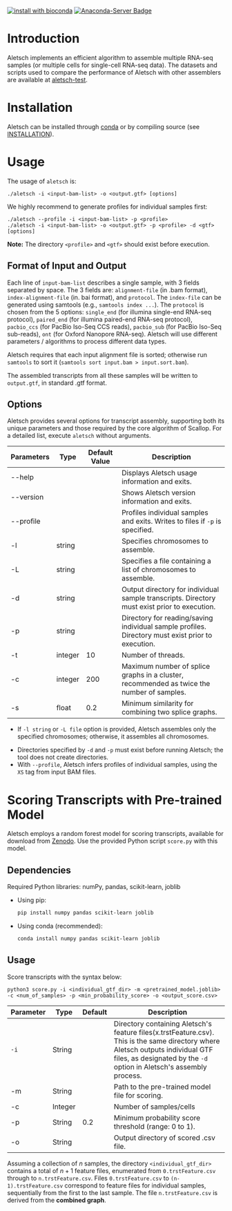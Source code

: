 [![install with bioconda](https://img.shields.io/badge/install%20with-bioconda-brightgreen.svg?style=flat)](http://bioconda.github.io/recipes/aletsch/README.html)
[![Anaconda-Server Badge](https://anaconda.org/bioconda/aletsch/badges/downloads.svg)](https://anaconda.org/bioconda/aletsch)

# Introduction

Aletsch implements an efficient algorithm to assemble multiple RNA-seq samples (or multiple cells
for single-cell RNA-seq data).
The datasets and scripts used to compare the performance of Aletsch with other assemblers are available at
[aletsch-test](https://github.com/Shao-Group/aletsch-test).

# Installation

Aletsch can be installed through [conda](https://anaconda.org/bioconda/aletsch)
or by compiling source (see [INSTALLATION](https://github.com/Shao-Group/aletsch/blob/master/INSTALLATION.md)).

# Usage

The usage of `aletsch` is:
```
./aletsch -i <input-bam-list> -o <output.gtf> [options]
```

We highly recommend to generate profiles for individual samples first:
```
./aletsch --profile -i <input-bam-list> -p <profile>
./aletsch -i <input-bam-list> -o <output.gtf> -p <profile> -d <gtf> [options]
```
**Note:** The directory `<profile>` and `<gtf>` should exist before execution.

## Format of Input and Output
Each line of `input-bam-list` describes a single sample, with 3 fields separated by space.
The 3 fields are: `alignment-file` (in .bam format), `index-alignment-file` (in. bai format), and `protocol`.
The `index-file` can be generated using samtools (e.g., `samtools index ...`).
The `protocol` is chosen from the 5 options: `single_end` (for illumina single-end RNA-seq protocol),
`paired_end` (for illumina paired-end RNA-seq protocol), 
`pacbio_ccs` (for PacBio Iso-Seq CCS reads),
`pacbio_sub` (for PacBio Iso-Seq sub-reads),
`ont` (for Oxford Nanopore RNA-seq).
Aletsch will use different parameters / algorithms to process different data types.

Aletsch requires that each input alignment file is sorted; otherwise run `samtools` to sort it (`samtools sort input.bam > input.sort.bam`).

The assembled transcripts from all these samples will be written to `output.gtf`, in standard .gtf format.

## Options

Aletsch provides several options for transcript assembly, supporting both its unique parameters and those required by the core algorithm of Scallop. For a detailed list, execute `aletsch` without arguments.

| Parameters | Type    | Default Value | Description                                                  |
| ---------- | ------- | ------------- | ------------------------------------------------------------ |
| --help     |         |               | Displays Aletsch usage information and exits.                |
| --version  |         |               | Shows Aletsch version information and exits.                 |
| --profile  |         |               | Profiles individual samples and exits. Writes to files if `-p` is specified. |
| -l         | string  |               | Specifies chromosomes to assemble.                           |
| -L         | string  |               | Specifies a file containing a list of chromosomes to assemble. |
| -d         | string  |               | Output directory for individual sample transcripts. Directory must exist prior to execution. |
| -p         | string  |               | Directory for reading/saving individual sample profiles. Directory must exist prior to execution. |
| -t         | integer | 10            | Number of threads.                                           |
| -c         | integer | 200           | Maximum number of splice graphs in a cluster, recommended as twice the number of samples. |
| -s         | float   | 0.2           | Minimum similarity for combining two splice graphs.          |

* If `-l string` or `-L file` option is provided, Aletsch assembles only the specified chromosomes; otherwise, it assembles all chromosomes.

<!--
| -b         | string  |               | Output directory for bridged alignment files. Directory must exist prior to execution. |
-->

- Directories specified by `-d` and `-p` must exist before running Aletsch; the tool does not create directories.
- With `--profile`, Aletsch infers profiles of individual samples, using the `XS` tag from input BAM files.

# Scoring Transcripts with Pre-trained Model

Aletsch employs a random forest model for scoring transcripts, available for download from [Zenodo](https://doi.org/10.5281/zenodo.10602529). Use the provided Python script `score.py` with this model.

## Dependencies

Required Python libraries: numPy, pandas, scikit-learn, joblib

- Using pip:

  ```bash
  pip install numpy pandas scikit-learn joblib
  ```

- Using conda (recommended):

  ```bash
  conda install numpy pandas scikit-learn joblib
  ```

## Usage

Score transcripts with the syntax below:

```
python3 score.py -i <individual_gtf_dir> -m <pretrained_model.joblib> -c <num_of_samples> -p <min_probability_score> -o <output_score.csv>
```

| Parameter | Type    | Default | Description                                                  |
| --------- | ------- | ------- | ------------------------------------------------------------ |
| `-i`      | String  |         | Directory containing Aletsch's feature files(x.trstFeature.csv). This is the same directory where Aletsch outputs individual GTF files, as designated by the `-d` option in Aletsch's assembly process. |
| -m        | String  |         | Path to the pre-trained model file for scoring.              |
| -c        | Integer |         | Number of samples/cells                                      |
| -p        | String  | 0.2     | Minimum probability score threshold (range: 0 to 1).         |
| -o        | String  |         | Output directory of scored .csv file.                        |

Assuming a collection of $n$ samples, the directory `<individual_gtf_dir>` contains a total of $n+1$ feature files, enumerated from `0.trstFeature.csv` through to `n.trstFeature.csv`. Files `0.trstFeature.csv` to `(n-1).trstFeature.csv` correspond to feature files for individual samples, sequentially from the first to the last sample. The file `n.trstFeature.csv` is derived from the **combined graph**.
